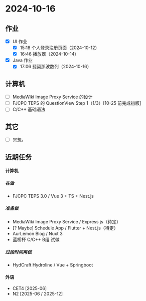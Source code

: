 # 2024-10-16
## 作业
- [x] UI 作业
    - [x] 15:18 个人登录注册页面（2024-10-12）
    - [x] 16:46 播放器（2024-10-14）
- [x] Java 作业
    - [x] 17:06 斐契那波数列（2024-10-16）

## 计算机
- [ ] MediaWiki Image Proxy Service 的设计
- [ ] FJCPC TEPS 的 QuestionView Step 1（1/3）[10-25 前完成初版]
- [ ] C/C++ 基础语法

## 其它
- [ ] 冥想。

## 近期任务
#### 计算机
##### 在做
* FJCPC TEPS 3.0 / Vue 3 + TS + Nest.js
##### 准备做
* MediaWiki Image Proxy Service / Express.js（待定）
* [? Maybe] Schedule App / Flutter + Nest.js（待定）
* AurLemon Blog / Nuxt 3
* 蓝桥杯 C/C++ B组 试做

##### 过段时间再做
* HydCraft Hydroline / Vue + Springboot

#### 外语
* CET4 [2025-06]
* N2 [2025-06 / 2025-12]